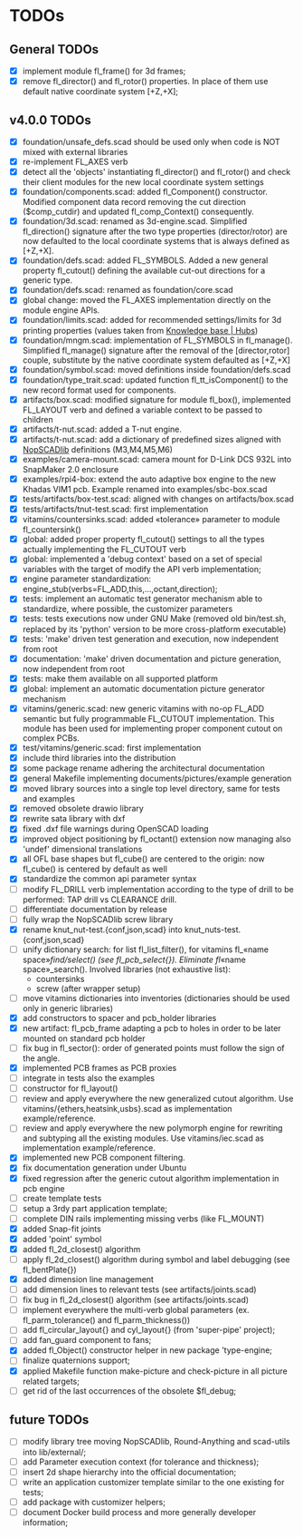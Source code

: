 # TODOs

## General TODOs

- [X] implement module fl_frame() for 3d frames;
- [X] remove fl_director() and fl_rotor() properties. In place of them use
  default native coordinate system [+Z,+X];

## v4.0.0 TODOs

- [X] foundation/unsafe_defs.scad should be used only when code is NOT mixed
  with external libraries
- [X] re-implement FL_AXES verb
- [X] detect all the 'objects' instantiating fl_director() and fl_rotor() and
  check their client modules for the new local coordinate system settings
- [X] foundation/components.scad: added fl_Component() constructor. Modified
  component data record removing the cut direction ($comp_cutdir) and updated
  fl_comp_Context() consequently.
- [X] foundation/3d.scad: renamed as 3d-engine.scad. Simplified fl_direction()
  signature after the two type properties (director/rotor) are now defaulted to
  the local coordinate  systems that is always defined as [+Z,+X].
- [X] foundation/defs.scad: added FL_SYMBOLS. Added a new general property
  fl_cutout() defining the available cut-out directions for a generic type.
- [X] foundation/defs.scad: renamed as foundation/core.scad
- [X] global change: moved the FL_AXES implementation directly on the module
  engine APIs.
- [X] foundation/limits.scad: added for recommended settings/limits for 3d
  printing properties (values taken from [Knowledge base |
  Hubs](https://www.hubs.com/knowledge-base/))
- [X] foundation/mngm.scad: implementation of FL_SYMBOLS in fl_manage().
  Simplified fl_manage() signature after the removal of the [director,rotor]
  couple, substitute by the native  coordinate system defaulted as [+Z,+X]
- [X] foundation/symbol.scad: moved definitions inside foundation/defs.scad
- [X] foundation/type_trait.scad: updated function fl_tt_isComponent() to the
  new record format used for components.
- [X] artifacts/box.scad: modified signature for module fl_box(), implemented
  FL_LAYOUT verb and defined a variable context to be passed to children
- [X] artifacts/t-nut.scad: added a T-nut engine.
- [X] artifacts/t-nut.scad: add a dictionary of predefined sizes aligned with
  [NopSCADlib](https://github.com/nophead/NopSCADlib) definitions (M3,M4,M5,M6)
- [X] examples/camera-mount.scad: camera mount for D-Link DCS 932L into
  SnapMaker 2.0 enclosure
- [X] examples/rpi4-box: extend the auto adaptive box engine to the new Khadas
  VIM1 pcb. Example renamed into examples/sbc-box.scad
- [X] tests/artifacts/box-test.scad: aligned with changes on artifacts/box.scad
- [X] tests/artifacts/tnut-test.scad: first implementation
- [X] vitamins/countersinks.scad: added «tolerance» parameter to module
  fl_countersink()
- [X] global: added proper property fl_cutout() settings to all the types
  actually implementing the FL_CUTOUT verb
- [X] global: implemented a 'debug context' based on a set of special variables
  with the target of modify the API verb implementation;
- [X] engine parameter standardization:
        engine_stub(verbs=FL_ADD,this,...,octant,direction);
- [X] tests: implement an automatic test generator mechanism able to
  standardize, where possible, the customizer parameters
- [X] tests: tests executions now under GNU Make (removed old bin/test.sh,
  replaced by its 'python' version to be more cross-platform executable)
- [X] tests: 'make' driven test generation and execution, now independent from
  root
- [X] documentation: 'make' driven documentation and picture generation, now
  independent from root
- [X] tests: make them available on all supported platform
- [X] global: implement an automatic documentation picture generator mechanism
- [X] vitamins/generic.scad: new generic vitamins with no-op FL_ADD semantic but
  fully programmable FL_CUTOUT implementation. This module has been used for
  implementing proper  component cutout on complex PCBs.
- [X] test/vitamins/generic.scad: first implementation
- [X] include third libraries into the distribution
- [X] some package rename adhering the architectural documentation
- [X] general Makefile implementing documents/pictures/example generation
- [X] moved library sources into a single top level directory, same for tests
  and examples
- [X] removed obsolete drawio library
- [X] rewrite sata library with dxf
- [X] fixed .dxf file warnings during OpenSCAD loading
- [X] improved object positioning by fl_octant() extension now managing also
  'undef' dimensional translations
- [X] all OFL base shapes but fl_cube() are centered to the origin: now
  fl_cube() is centered by default as well
- [X] standardize the common api parameter syntax
- [ ] modify FL_DRILL verb implementation according to the type of drill to be
  performed: TAP drill vs CLEARANCE drill.
- [ ] differentiate documentation by release
- [ ] fully wrap the NopSCADlib screw library
- [X] rename knut_nut-test.{conf,json,scad} into knut_nuts-test.{conf,json,scad}
- [ ] unify dictionary search: for list fl_list_filter(), for vitamins fl_«name
  space»_find/select() (see fl_pcb_select{}). Eliminate fl_«name
  space»_search(). Involved libraries (not exhaustive list):
  - countersinks
  - screw (after wrapper setup)
- [ ] move vitamins dictionaries into inventories (dictionaries should be used
  only in generic libraries)
- [X] add constructors to spacer and pcb_holder libraries
- [X] new artifact: fl_pcb_frame adapting a pcb to holes in order to be later
  mounted on standard pcb holder
- [ ] fix bug in fl_sector(): order of generated points must follow the sign of
  the angle.
- [X] implemented PCB frames as PCB proxies
- [ ] integrate in tests also the examples
- [ ] constructor for fl_layout()
- [ ] review and apply everywhere the new generalized cutout algorithm. Use
  vitamins/{ethers,heatsink,usbs}.scad as implementation example/reference.
- [ ] review and apply everywhere the new polymorph engine for rewriting and
  subtyping all the existing modules. Use vitamins/iec.scad as implementation
  example/reference.
- [X] implemented new PCB component filtering.
- [X] fix documentation generation under Ubuntu
- [X] fixed regression after the generic cutout algorithm implementation in pcb
  engine
- [ ] create template tests
- [ ] setup a 3rdy part application template;
- [ ] complete DIN rails implementing missing verbs (like FL_MOUNT)
- [X] added Snap-fit joints
- [X] added 'point' symbol
- [X] added fl_2d_closest() algorithm
- [ ] apply fl_2d_closest() algorithm during symbol and label debugging (see fl_bentPlate{})
- [X] added dimension line management
- [ ] add dimension lines to relevant tests (see artifacts/joints.scad)
- [ ] fix bug in fl_2d_closest() algorithm (see artifacts/joints.scad)
- [ ] implement everywhere the multi-verb global parameters (ex.
  fl_parm_tolerance() and fl_parm_thickness())
- [ ] add fl_circular_layout{} and cyl_layout{} (from 'super-pipe' project);
- [ ] add fan_guard component to fans;
- [X] added fl_Object() constructor helper in new package 'type-engine;
- [ ] finalize quaternions support;
- [X] applied Makefile function make-picture and check-picture in all picture related targets;
- [ ] get rid of the last occurrences of the obsolete $fl_debug;

## future TODOs

- [ ] modify library tree moving NopSCADlib, Round-Anything and scad-utils into lib/external/;
- [ ] add Parameter execution context (for tolerance and thickness);
- [ ] insert 2d shape hierarchy into the official documentation;
- [ ] write an application customizer template similar to the one existing for tests;
- [ ] add package with customizer helpers;
- [ ] document Docker build process and more generally developer information;
